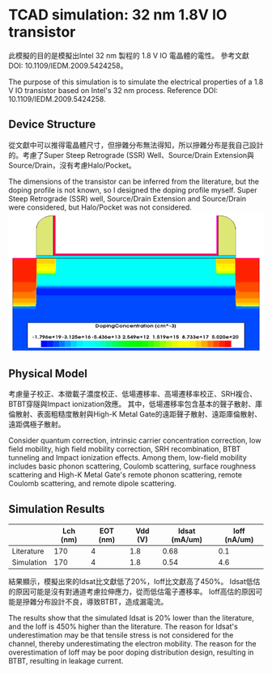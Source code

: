 # TCAD simulation: 32 nm 1.8V IO transistor
此模擬的目的是模擬出Intel 32 nm 製程的 1.8 V IO 電晶體的電性。
參考文獻DOI: 10.1109/IEDM.2009.5424258。  

The purpose of this simulation is to simulate the electrical properties of a 1.8 V IO transistor based on Intel's 32 nm process.
Reference DOI: 10.1109/IEDM.2009.5424258.

## Device Structure
從文獻中可以推得電晶體尺寸，但摻雜分布無法得知，所以摻雜分布是我自己設計的。考慮了Super Steep Retrograde (SSR) Well、Source/Drain Extension與Source/Drain，沒有考慮Halo/Pocket。  

The dimensions of the transistor can be inferred from the literature, but the doping profile is not known, so I designed the doping profile myself. Super Steep Retrograde (SSR) well, Source/Drain Extension and Source/Drain were considered, but Halo/Pocket was not considered.
![image](https://github.com/luyucheng945/TCAD/blob/main/Device%20Structure%20of%2032%20nm%20IO%20transistor.png)

## Physical Model
考慮量子校正、本徵載子濃度校正、低場遷移率、高場遷移率校正、SRH複合、BTBT穿隧與Impact ionization效應。
其中，低場遷移率包含基本的聲子散射、庫倫散射、表面粗糙度散射與High-K Metal Gate的遠距聲子散射、遠距庫倫散射、遠距偶極子散射。  

Consider quantum correction, intrinsic carrier concentration correction, low field mobility, high field mobility correction, SRH recombination, BTBT tunneling and Impact ionization effects. Among them, low-field mobility includes basic phonon scattering, Coulomb scattering, surface roughness scattering and High-K Metal Gate's remote phonon scattering, remote Coulomb scattering, and remote dipole scattering.
## Simulation Results

| |Lch (nm)|EOT (nm)|Vdd (V)|Idsat (mA/um)|Ioff (nA/um)|
| -- | -- | -- | -- | -- | -- |
|Literature|170|4|1.8|0.68|0.1|
|Simulation|170|4|1.8|0.54|4.6|

結果顯示，模擬出來的Idsat比文獻低了20%，Ioff比文獻高了450%。
Idsat低估的原因可能是沒有對通道考慮拉伸應力，從而低估電子遷移率。
Ioff高估的原因可能是摻雜分布設計不良，導致BTBT，造成漏電流。  

The results show that the simulated Idsat is 20% lower than the literature, and the Ioff is 450% higher than the literature.
The reason for Idsat's underestimation may be that tensile stress is not considered for the channel, thereby underestimating the electron mobility.
The reason for the overestimation of Ioff may be poor doping distribution design, resulting in BTBT, resulting in leakage current.
